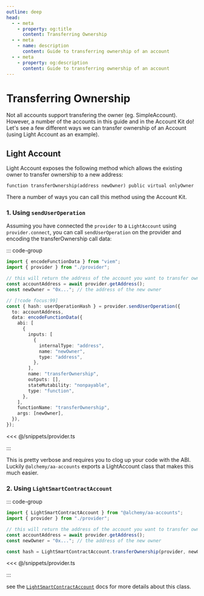```yaml
---
outline: deep
head:
  - - meta
    - property: og:title
      content: Transferring Ownership
  - - meta
    - name: description
      content: Guide to transferring ownership of an account
  - - meta
    - property: og:description
      content: Guide to transferring ownership of an account
---
```


# Transferring Ownership

Not all accounts support transfering the owner (eg. SimpleAccount). However, a number of the accounts in this guide and in the Account Kit do! Let's see a few different ways we can transfer ownership of an Account (using Light Account as an example).

## Light Account

Light Account exposes the following method which allows the existing owner to transfer ownership to a new address:

```solidity
function transferOwnership(address newOwner) public virtual onlyOwner
```

There a number of ways you can call this method using the Account Kit.

### 1. Using `sendUserOperation`

Assuming you have connected the `provider` to a `LightAccount` using `provider.connect`, you can call `sendUserOperation` on the provider and encoding the transferOwnership call data:

::: code-group

```ts [example.ts]
import { encodeFunctionData } from "viem";
import { provider } from "./provider";

// this will return the address of the account you want to transfer ownerhip of
const accountAddress = await provider.getAddress();
const newOwner = "0x..."; // the address of the new owner

// [!code focus:99]
const { hash: userOperationHash } = provider.sendUserOperation({
  to: accountAddress,
  data: encodeFunctionData({
    abi: [
      {
        inputs: [
          {
            internalType: "address",
            name: "newOwner",
            type: "address",
          },
        ],
        name: "transferOwnership",
        outputs: [],
        stateMutability: "nonpayable",
        type: "function",
      },
    ],
    functionName: "transferOwnership",
    args: [newOwner],
  }),
});
```

<<< @/snippets/provider.ts

:::

This is pretty verbose and requires you to clog up your code with the ABI. Luckily `@alchemy/aa-accounts` exports a LightAccount class that makes this much easier.

### 2. Using `LightSmartContractAccount`

::: code-group

```ts [example.ts]
import { LightSmartContractAccount } from "@alchemy/aa-accounts";
import { provider } from "./provider";

// this will return the address of the account you want to transfer ownerhip of
const accountAddress = await provider.getAddress();
const newOwner = "0x..."; // the address of the new owner

const hash = LightSmartContractAccount.transferOwnership(provider, newOwner); // [!code focus:99]
```

<<< @/snippets/provider.ts

:::

see the [`LightSmartContractAccount`](/packages/aa-accounts/light-account/introduction.html) docs for more details about this class.
